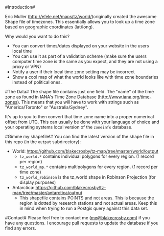 #Introduction#

Eric Muller (http://efele.net/maps/tz/world/)originally created the awesome Shape file of timezones. This essentially allows you to look up a time zone based on geographic coordinates (lat/long). 

Why would you want to do this?

- You can convert times/dates displayed on your website in the users local time
- You can use it as part of a validation scheme (make sure the users computer time zone is the same as you expect, and they are not using a proxy or VPN)
- Notify a user if their local time zone setting may be incorrect
- Show a cool map of what the world looks like with time zone boundaries instead of political ones.

#The Data#
The shape file contains just one field. The "name" of the time zone as found in IANA's Time Zone Database (http://www.iana.org/time-zones). This means that you will have to work with strings such as "America/Toronto" or "Australia/Sydney". 

It's up to you to then convert that time zone name into a proper numerical offset from UTC. This can usually be done with your language of choice and your operating systems local version of the ```zoneinfo``` database.

#Gimme my shapefile!#
You can find the latest version of the shape file in this repo (in the ```output``` subdirectory):

- World: https://github.com/blakecrosby/tz-map/tree/master/world/output
  - ```tz_world.*``` contains individual polygons for every region. (1 record per region)
  - ```tz_world_mp.*``` contains multipolygons for every region. (1 record per time zone)
  - ```tz_world_robinson``` is the tz_world shape in Robinson Projection (for display purposes)
- Antarctica: https://github.com/blakecrosby/tz-map/tree/master/antarctica/output
  - This shapefile contains POINTS and not areas. This is because the region is dotted by research stations and not actual areas. Keep this in mind when trying to run a Postgis query against this data set.

#Contact#
Please feel free to contact me (me@blakecrosby.com) if you have any questions. I encourage pull requests to update the database if you find any errors.
